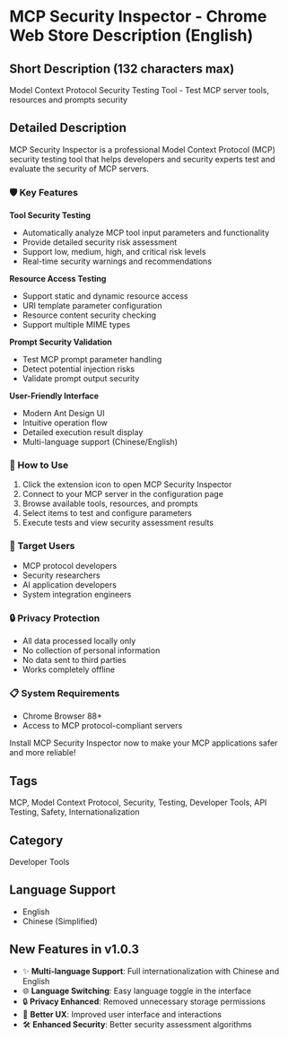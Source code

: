 # MCP Security Inspector - Chrome Web Store Description (English)

## Short Description (132 characters max)
Model Context Protocol Security Testing Tool - Test MCP server tools, resources and prompts security

## Detailed Description

MCP Security Inspector is a professional Model Context Protocol (MCP) security testing tool that helps developers and security experts test and evaluate the security of MCP servers.

### 🛡️ Key Features

**Tool Security Testing**
- Automatically analyze MCP tool input parameters and functionality
- Provide detailed security risk assessment
- Support low, medium, high, and critical risk levels
- Real-time security warnings and recommendations

**Resource Access Testing**
- Support static and dynamic resource access
- URI template parameter configuration
- Resource content security checking
- Support multiple MIME types

**Prompt Security Validation**
- Test MCP prompt parameter handling
- Detect potential injection risks
- Validate prompt output security

**User-Friendly Interface**
- Modern Ant Design UI
- Intuitive operation flow
- Detailed execution result display
- Multi-language support (Chinese/English)

### 🔧 How to Use

1. Click the extension icon to open MCP Security Inspector
2. Connect to your MCP server in the configuration page
3. Browse available tools, resources, and prompts
4. Select items to test and configure parameters
5. Execute tests and view security assessment results

### 🎯 Target Users

- MCP protocol developers
- Security researchers  
- AI application developers
- System integration engineers

### 🔒 Privacy Protection

- All data processed locally only
- No collection of personal information
- No data sent to third parties
- Works completely offline

### 📋 System Requirements

- Chrome Browser 88+
- Access to MCP protocol-compliant servers

Install MCP Security Inspector now to make your MCP applications safer and more reliable!

## Tags
MCP, Model Context Protocol, Security, Testing, Developer Tools, API Testing, Safety, Internationalization

## Category
Developer Tools

## Language Support
- English
- Chinese (Simplified)

## New Features in v1.0.3
- ✨ **Multi-language Support**: Full internationalization with Chinese and English
- 🌐 **Language Switching**: Easy language toggle in the interface
- 🔒 **Privacy Enhanced**: Removed unnecessary storage permissions
- 📱 **Better UX**: Improved user interface and interactions
- 🛠️ **Enhanced Security**: Better security assessment algorithms 